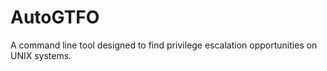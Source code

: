 # AutoGTFO
A command line tool designed to find privilege escalation opportunities on UNIX systems.
